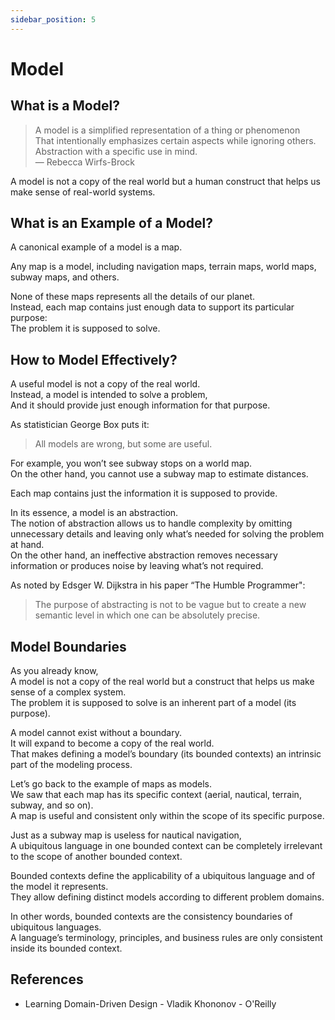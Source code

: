 ```yaml
---
sidebar_position: 5
---
```


# Model

## What is a Model?

> A model is a simplified representation of a thing or phenomenon  
> That intentionally emphasizes certain aspects while ignoring others.  
> Abstraction with a specific use in mind.  
> — Rebecca Wirfs-Brock

A model is not a copy of the real world but a human construct that helps us make sense of real-world systems.

## What is an Example of a Model?

A canonical example of a model is a map.

Any map is a model, including navigation maps, terrain maps, world maps, subway maps, and others.

None of these maps represents all the details of our planet.  
Instead, each map contains just enough data to support its particular purpose:  
The problem it is supposed to solve.

## How to Model Effectively?

A useful model is not a copy of the real world.  
Instead, a model is intended to solve a problem,  
And it should provide just enough information for that purpose.

As statistician George Box puts it:

> All models are wrong, but some are useful.

For example, you won’t see subway stops on a world map.  
On the other hand, you cannot use a subway map to estimate distances.

Each map contains just the information it is supposed to provide.

In its essence, a model is an abstraction.  
The notion of abstraction allows us to handle complexity by omitting unnecessary details and leaving only what’s needed for solving the problem at hand.  
On the other hand, an ineffective abstraction removes necessary information or produces noise by leaving what’s not required.

As noted by Edsger W. Dijkstra in his paper “The Humble Programmer":

> The purpose of abstracting is not to be vague but to create a new semantic level in which one can be absolutely precise.

## Model Boundaries

As you already know,  
A model is not a copy of the real world but a construct that helps us make sense of a complex system.  
The problem it is supposed to solve is an inherent part of a model (its purpose).

A model cannot exist without a boundary.  
It will expand to become a copy of the real world.  
That makes defining a model’s boundary (its bounded contexts) an intrinsic part of the modeling process.

Let’s go back to the example of maps as models.  
We saw that each map has its specific context (aerial, nautical, terrain, subway, and so on).  
A map is useful and consistent only within the scope of its specific purpose.

Just as a subway map is useless for nautical navigation,  
A ubiquitous language in one bounded context can be completely irrelevant to the scope of another bounded context.

Bounded contexts define the applicability of a ubiquitous language and of the model it represents.  
They allow defining distinct models according to different problem domains.

In other words, bounded contexts are the consistency boundaries of ubiquitous languages.  
A language’s terminology, principles, and business rules are only consistent inside its bounded context.

## References

- Learning Domain-Driven Design - Vladik Khononov - O'Reilly
